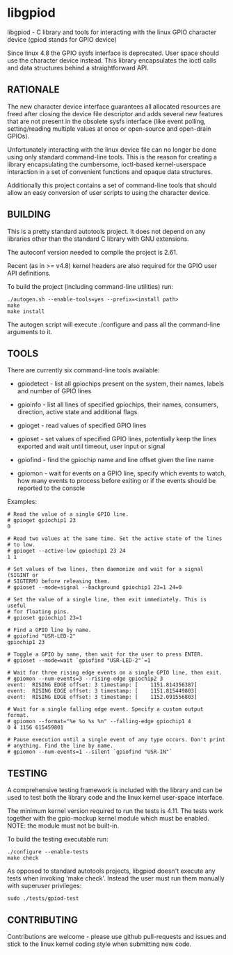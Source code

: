 libgpiod
========

  libgpiod - C library and tools for interacting with the linux GPIO
             character device (gpiod stands for GPIO device)

Since linux 4.8 the GPIO sysfs interface is deprecated. User space should use
the character device instead. This library encapsulates the ioctl calls and
data structures behind a straightforward API.

RATIONALE
---------

The new character device interface guarantees all allocated resources are
freed after closing the device file descriptor and adds several new features
that are not present in the obsolete sysfs interface (like event polling,
setting/reading multiple values at once or open-source and open-drain GPIOs).

Unfortunately interacting with the linux device file can no longer be done
using only standard command-line tools. This is the reason for creating a
library encapsulating the cumbersome, ioctl-based kernel-userspace interaction
in a set of convenient functions and opaque data structures.

Additionally this project contains a set of command-line tools that should
allow an easy conversion of user scripts to using the character device.

BUILDING
--------

This is a pretty standard autotools project. It does not depend on any
libraries other than the standard C library with GNU extensions.

The autoconf version needed to compile the project is 2.61.

Recent (as in >= v4.8) kernel headers are also required for the GPIO user
API definitions.

To build the project (including command-line utilities) run:

    ./autogen.sh --enable-tools=yes --prefix=<install path>
    make
    make install

The autogen script will execute ./configure and pass all the command-line
arguments to it.

TOOLS
-----

There are currently six command-line tools available:

* gpiodetect - list all gpiochips present on the system, their names, labels
               and number of GPIO lines

* gpioinfo   - list all lines of specified gpiochips, their names, consumers,
               direction, active state and additional flags

* gpioget    - read values of specified GPIO lines

* gpioset    - set values of specified GPIO lines, potentially keep the lines
               exported and wait until timeout, user input or signal

* gpiofind   - find the gpiochip name and line offset given the line name

* gpiomon    - wait for events on a GPIO line, specify which events to watch,
               how many events to process before exiting or if the events
               should be reported to the console

Examples:

    # Read the value of a single GPIO line.
    # gpioget gpiochip1 23
    0

    # Read two values at the same time. Set the active state of the lines
    # to low.
    # gpioget --active-low gpiochip1 23 24
    1 1

    # Set values of two lines, then daemonize and wait for a signal (SIGINT or
    # SIGTERM) before releasing them.
    # gpioset --mode=signal --background gpiochip1 23=1 24=0

    # Set the value of a single line, then exit immediately. This is useful
    # for floating pins.
    # gpioset gpiochip1 23=1

    # Find a GPIO line by name.
    # gpiofind "USR-LED-2"
    gpiochip1 23

    # Toggle a GPIO by name, then wait for the user to press ENTER.
    # gpioset --mode=wait `gpiofind "USR-LED-2"`=1

    # Wait for three rising edge events on a single GPIO line, then exit.
    # gpiomon --num-events=3 --rising-edge gpiochip2 3
    event:  RISING EDGE offset: 3 timestamp: [    1151.814356387]
    event:  RISING EDGE offset: 3 timestamp: [    1151.815449803]
    event:  RISING EDGE offset: 3 timestamp: [    1152.091556803]

    # Wait for a single falling edge event. Specify a custom output format.
    # gpiomon --format="%e %o %s %n" --falling-edge gpiochip1 4
    0 4 1156 615459801

    # Pause execution until a single event of any type occurs. Don't print
    # anything. Find the line by name.
    # gpiomon --num-events=1 --silent `gpiofind "USR-IN"`

TESTING
-------

A comprehensive testing framework is included with the library and can be
used to test both the library code and the linux kernel user-space interface.

The minimum kernel version required to run the tests is 4.11. The tests work
together with the gpio-mockup kernel module which must be enabled. NOTE: the
module must not be built-in.

To build the testing executable run:

    ./configure --enable-tests
    make check

As opposed to standard autotools projects, libgpiod doesn't execute any tests
when invoking 'make check'. Instead the user must run them manually with
superuser privileges:

    sudo ./tests/gpiod-test

CONTRIBUTING
------------

Contributions are welcome - please use github pull-requests and issues and
stick to the linux kernel coding style when submitting new code.
